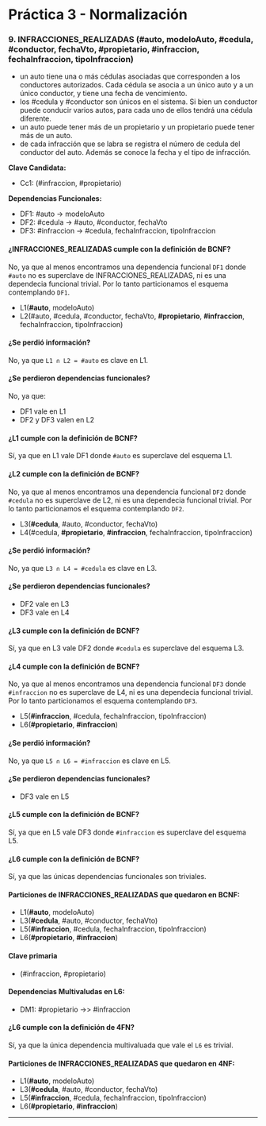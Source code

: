 # Práctica 3 - Normalización

### 9. INFRACCIONES_REALIZADAS (#auto, modeloAuto, #cedula, #conductor, fechaVto, #propietario, #infraccion, fechaInfraccion, tipoInfraccion)

* un auto tiene una o más cédulas asociadas que corresponden a los conductores autorizados. Cada cédula se asocia a un único auto y a un único conductor, y tiene una fecha de vencimiento.
* los #cedula y #conductor son únicos en el sistema. Si bien un conductor puede conducir varios autos, para cada uno de ellos tendrá una cédula diferente.
* un auto puede tener más de un propietario y un propietario puede tener más de un auto.
* de cada infracción que se labra se registra el número de cedula del conductor del auto. Además se conoce la fecha y el tipo de infracción.

**Clave Candidata:**
* Cc1: (#infraccion, #propietario)

**Dependencias Funcionales:**

* DF1: #auto -> modeloAuto
* DF2: #cedula -> #auto, #conductor, fechaVto
* DF3: #infraccion -> #cedula, fechaInfraccion, tipoInfraccion


#### ¿INFRACCIONES_REALIZADAS cumple con la definición de BCNF?

No, ya que al menos encontramos una dependencia funcional `DF1` donde `#auto` no es superclave de INFRACCIONES_REALIZADAS, ni es una dependecia funcional trivial. Por lo tanto particionamos el esquema contemplando `DF1`.

* L1(**#auto**, modeloAuto)
* L2(#auto, #cedula, #conductor, fechaVto, **#propietario**, **#infraccion**, fechaInfraccion, tipoInfraccion)

#### ¿Se perdió información?

No, ya que `L1 ∩ L2 = #auto` es clave en L1.

#### ¿Se perdieron dependencias funcionales?

No, ya que:

* DF1 vale en L1
* DF2 y DF3 valen en L2

#### ¿L1 cumple con la definición de BCNF?

Sí, ya que en L1 vale DF1 donde `#auto` es superclave del esquema L1.

#### ¿L2 cumple con la definición de BCNF?

No, ya que al menos encontramos una dependencia funcional `DF2` donde `#cedula` no es superclave de L2, ni es una dependecia funcional trivial. Por lo tanto particionamos el esquema contemplando `DF2`.

* L3(**#cedula**, #auto, #conductor, fechaVto)
* L4(#cedula, **#propietario**, **#infraccion**, fechaInfraccion, tipoInfraccion)

#### ¿Se perdió información?

No, ya que `L3 ∩ L4 = #cedula` es clave en L3.

#### ¿Se perdieron dependencias funcionales?

* DF2 vale en L3
* DF3 vale en L4

#### ¿L3 cumple con la definición de BCNF?

Sí, ya que en L3 vale DF2 donde `#cedula` es superclave del esquema L3.

#### ¿L4 cumple con la definición de BCNF?

No, ya que al menos encontramos una dependencia funcional `DF3` donde `#infraccion` no es superclave de L4, ni es una dependecia funcional trivial. Por lo tanto particionamos el esquema contemplando `DF3`.

* L5(**#infraccion**, #cedula, fechaInfraccion, tipoInfraccion)
* L6(**#propietario**, **#infraccion**)

#### ¿Se perdió información?

No, ya que `L5 ∩ L6 = #infraccion` es clave en L5.

#### ¿Se perdieron dependencias funcionales?

* DF3 vale en L5

#### ¿L5 cumple con la definición de BCNF?

Sí, ya que en L5 vale DF3 donde `#infraccion` es superclave del esquema L5.

#### ¿L6 cumple con la definición de BCNF?

Sí, ya que las únicas dependencias funcionales son triviales.

#### Particiones de INFRACCIONES_REALIZADAS que quedaron en BCNF:

* L1(**#auto**, modeloAuto)
* L3(**#cedula**, #auto, #conductor, fechaVto)
* L5(**#infraccion**, #cedula, fechaInfraccion, tipoInfraccion)
* L6(**#propietario**, **#infraccion**)

#### Clave primaria

* (#infraccion, #propietario)

#### Dependencias Multivaludas en L6:

* DM1: #propietario ->> #infraccion

#### ¿L6 cumple con la definición de 4FN?

Sí, ya que la única dependencia multivaluada que vale el `L6` es trivial.

#### Particiones de INFRACCIONES_REALIZADAS que quedaron en 4NF:

* L1(**#auto**, modeloAuto)
* L3(**#cedula**, #auto, #conductor, fechaVto)
* L5(**#infraccion**, #cedula, fechaInfraccion, tipoInfraccion)
* L6(**#propietario**, **#infraccion**)

---
